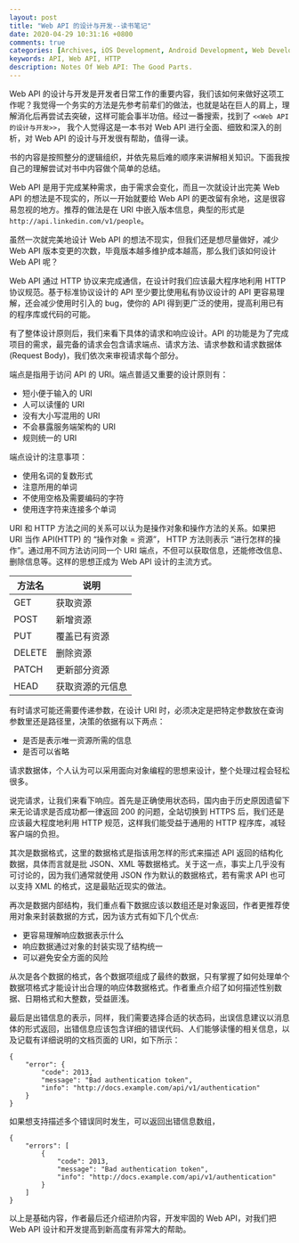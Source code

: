 ```yaml
---
layout: post
title: "Web API 的设计与开发--读书笔记"
date: 2020-04-29 10:31:16 +0800
comments: true
categories: [Archives, iOS Development, Android Development, Web Development]
keywords: API, Web API, HTTP
description: Notes Of Web API: The Good Parts.
---
```


Web API 的设计与开发是开发者日常工作的重要内容，我们该如何来做好这项工作呢？我觉得一个务实的方法是先参考前辈们的做法，也就是站在巨人的肩上，理解消化后再尝试去突破，这样可能会事半功倍。经过一番搜索，找到了 `<<Web API 的设计与开发>>`， 我个人觉得这是一本书对 Web API 进行全面、细致和深入的剖析，对 Web API 的设计与开发很有帮助，值得一读。  

书的内容是按照整分的逻辑组织，并依先易后难的顺序来讲解相关知识。下面我按自己的理解尝试对书中内容做个简单的总结。  

Web API 是用于完成某种需求，由于需求会变化，而且一次就设计出完美 Web API 的想法是不现实的，所以一开始就要给 Web API 的更改留有余地，这是很容易忽视的地方。推荐的做法是在 URI 中嵌入版本信息，典型的形式是 `http://api.linkedin.com/v1/people`。  

虽然一次就完美地设计 Web API 的想法不现实，但我们还是想尽量做好，减少 Web API 版本变更的次数，毕竟版本越多维护成本越高，那么我们该如何设计 Web API 呢？

Web API 通过 HTTP 协议来完成通信，在设计时我们应该最大程序地利用 HTTP 协议规范。基于标准协议设计的 API 至少要比使用私有协议设计的 API 更容易理解，还会减少使用时引入的 bug，使你的 API 得到更广泛的使用，提高利用已有的程序库或代码的可能。  

有了整体设计原则后，我们来看下具体的请求和响应设计。API 的功能是为了完成项目的需求，最完备的请求会包含请求端点、请求方法、请求参数和请求数据体(Request Body)，我们依次来审视请求每个部分。  

端点是指用于访问 API 的 URI。端点普适又重要的设计原则有：  

* 短小便于输入的 URI
* 人可以读懂的 URI
* 没有大小写混用的 URI
* 不会暴露服务端架构的 URI
* 规则统一的 URI

端点设计的注意事项：  

* 使用名词的复数形式
* 注意所用的单词
* 不使用空格及需要编码的字符
* 使用连字符来连接多个单词  

URI 和 HTTP 方法之间的关系可以认为是操作对象和操作方法的关系。如果把 URI 当作 API(HTTP) 的 “操作对象 = 资源”， HTTP 方法则表示 “进行怎样的操作”。通过用不同方法访问同一个 URI 端点，不但可以获取信息，还能修改信息、删除信息等。这样的思想正成为 Web API 设计的主流方式。  

| 方法名 | 说明 |
| --- | --- |
| GET | 获取资源 |
| POST | 新增资源 |
| PUT | 覆盖已有资源 |
| DELETE | 删除资源 |
| PATCH | 更新部分资源 |
| HEAD | 获取资源的元信息 |

有时请求可能还需要传递参数，在设计 URI 时，必须决定是把特定参数放在查询参数里还是路径里，决策的依据有以下两点：  

* 是否是表示唯一资源所需的信息
* 是否可以省略

请求数据体，个人认为可以采用面向对象编程的思想来设计，整个处理过程会轻松很多。  

说完请求，让我们来看下响应。首先是正确使用状态码，国内由于历史原因遗留下来无论请求是否成功都一律返回 200 的问题，全站切换到 HTTPS 后，我们还是应该最大程度地利用 HTTP 规范，这样我们能受益于通用的 HTTP 程序库，减轻客户端的负担。  

其次是数据格式，这里的数据格式是指该用怎样的形式来描述 API 返回的结构化数据，具体而言就是批 JSON、XML 等数据格式。关于这一点，事实上几乎没有可讨论的，因为我们通常就使用 JSON 作为默认的数据格式，若有需求 API 也可以支持 XML 的格式，这是最贴近现实的做法。  

再次是数据内部结构，我们重点看下数据应该以数组还是对象返回，作者更推荐使用对象来封装数据的方式，因为该方式有如下几个优点:  

* 更容易理解响应数据表示什么
* 响应数据通过对象的封装实现了结构统一
* 可以避免安全方面的风险  

从次是各个数据的格式，各个数据项组成了最终的数据，只有掌握了如何处理单个数据项格式才能设计出合理的响应体数据格式。作者重点介绍了如何描述性别数据、日期格式和大整数，受益匪浅。

最后是出错信息的表示，同样，我们需要选择合适的状态码，出误信息建议以消息体的形式返回，出错信息应该包含详细的错误代码、人们能够读懂的相关信息，以及记载有详细说明的文档页面的 URI，如下所示：  

```
{
	"error": {
		"code": 2013,
		"message": "Bad authentication token",
		"info": "http://docs.example.com/api/v1/authentication"
	}
}
```

如果想支持描述多个错误同时发生，可以返回出错信息数组，  

```
{
	"errors": [
		{
			"code": 2013,
			"message": "Bad authentication token",
			"info": "http://docs.example.com/api/v1/authentication"
		}
	]
}
```

以上是基础内容，作者最后还介绍进阶内容，开发牢固的 Web API，对我们把 Web API 设计和开发提高到新高度有非常大的帮助。  

